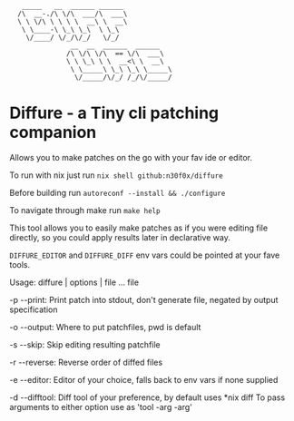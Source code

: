        _____   __  ______ ______              
      /\  __-./\ \/\  ___/\  ___\             
      \ \ \/\ \ \ \ \  __\ \  __\             
       \ \____-\ \_\ \_\  \ \_\               
        \/____/ \/_/\/_/   \/_/               
                   __  __  ______  ______     
                  /\ \/\ \/\  == \/\  ___\    
                  \ \ \_\ \ \  __<\ \  __\     
                   \ \_____\ \_\ \_\ \_____\  
                    \/_____/\/_/ /_/\/_____/  

# Diffure - a Tiny cli patching companion

Allows you to make patches on the go with your fav ide or editor.

To run with nix just run `nix shell github:n30f0x/diffure`

Before building run `autoreconf --install && ./configure`

To navigate through make run `make help`


This tool allows you to easily make patches as if you were editing file directly, so you could apply results later in declarative way.


`DIFFURE_EDITOR` and `DIFFURE_DIFF` env vars could be pointed at your fave tools.

Usage: diffure | options | file ... file

-p  --print:      Print patch into stdout, don't generate file,
                  negated by output specification

-o  --output:     Where to put patchfiles, pwd is default

-s  --skip:       Skip editing resulting patchfile

-r  --reverse:    Reverse order of diffed files

-e  --editor:     Editor of your choice, falls back to env vars if
                  none supplied

-d  --difftool:   Diff tool of your preference, by default uses
                  *nix diff
                  To pass arguments to either option use as
                  'tool -arg -arg'
